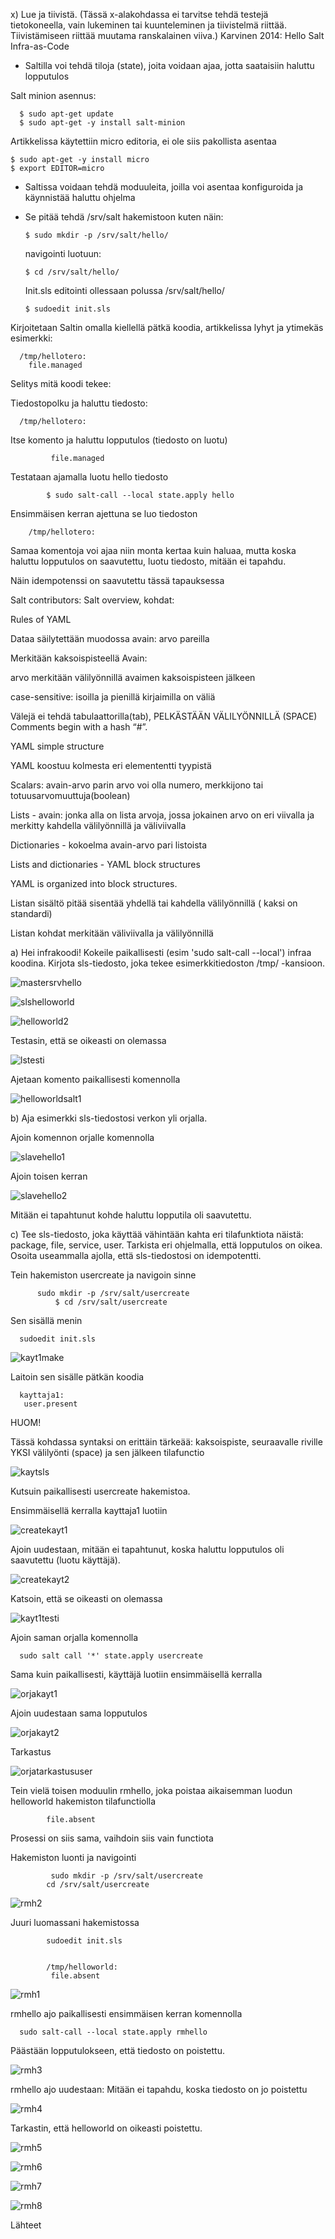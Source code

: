 x) Lue ja tiivistä. (Tässä x-alakohdassa ei tarvitse tehdä testejä tietokoneella, vain lukeminen tai kuunteleminen ja tiivistelmä riittää. Tiivistämiseen riittää muutama ranskalainen viiva.)
Karvinen 2014: Hello Salt Infra-as-Code

- Saltilla voi tehdä tiloja (state), joita voidaan ajaa, jotta saataisiin haluttu lopputulos



Salt minion asennus:

      $ sudo apt-get update
      $ sudo apt-get -y install salt-minion
      
Artikkelissa käytettiin micro editoria, ei ole siis pakollista asentaa

    $ sudo apt-get -y install micro
    $ export EDITOR=micro
    
- Saltissa voidaan tehdä moduuleita, joilla voi asentaa konfiguroida ja käynnistää haluttu ohjelma
- Se pitää tehdä /srv/salt hakemistoon kuten näin:


      $ sudo mkdir -p /srv/salt/hello/

  navigointi  luotuun:
  
      $ cd /srv/salt/hello/

  Init.sls editointi ollessaan polussa /srv/salt/hello/

      $ sudoedit init.sls


Kirjoitetaan Saltin omalla kiellellä pätkä koodia, artikkelissa lyhyt ja ytimekäs esimerkki:

      /tmp/hellotero:
        file.managed

Selitys mitä koodi tekee:


Tiedostopolku ja haluttu tiedosto:

      /tmp/hellotero: 

Itse komento ja haluttu lopputulos (tiedosto on luotu)

             file.managed


Testataan ajamalla luotu hello tiedosto

            $ sudo salt-call --local state.apply hello

Ensimmäisen kerran ajettuna se luo tiedoston 

        /tmp/hellotero: 

Samaa komentoja voi ajaa niin monta kertaa kuin haluaa, mutta koska haluttu lopputulos on saavutettu, luotu tiedosto, mitään ei tapahdu.

Näin idempotenssi on saavutettu tässä tapauksessa







Salt contributors: Salt overview, kohdat:

Rules of YAML

Dataa säilytettään muodossa avain: arvo pareilla

Merkitään kaksoispisteellä
Avain:

arvo merkitään välilyönnillä avaimen kaksoispisteen jälkeen



case-sensitive: isoilla ja pienillä kirjaimilla on väliä

Välejä ei tehdä tabulaattorilla(tab), PELKÄSTÄÄN VÄLILYÖNNILLÄ (SPACE) 
Comments begin with a hash “#”.


YAML simple structure

YAML koostuu kolmesta eri elemententti tyypistä

Scalars: avain-arvo parin arvo voi olla numero, merkkijono tai totuusarvomuuttuja(boolean) 

Lists - avain: jonka alla on lista arvoja, jossa jokainen arvo on eri viivalla ja merkitty kahdella välilyönnillä ja väliviivalla 

Dictionaries - kokoelma avain-arvo pari  listoista


Lists and dictionaries - YAML block structures

YAML is organized into block structures.

Listan sisältö pitää sisentää yhdellä tai kahdella välilyönnillä ( kaksi on standardi)

Listan kohdat merkitään väliviivalla ja välilyönnillä 



a) Hei infrakoodi! Kokeile paikallisesti (esim 'sudo salt-call --local') infraa koodina. Kirjota sls-tiedosto, joka tekee esimerkkitiedoston /tmp/ -kansioon.


   



![mastersrvhello](https://github.com/user-attachments/assets/253895ae-ceb4-42c9-a478-1edcb6f0a1fb)




![slshelloworld](https://github.com/user-attachments/assets/b16a9fd8-49bb-4896-aa4b-83cddaf9b6d3)




![helloworld2](https://github.com/user-attachments/assets/88a0ad50-40c8-461c-ae47-79bf9dbb4f78)


Testasin, että se oikeasti on olemassa 

![lstesti](https://github.com/user-attachments/assets/a5b0ddef-e440-4f8f-9a30-256abf6d7615)


Ajetaan komento paikallisesti komennolla


![helloworldsalt1](https://github.com/user-attachments/assets/776a7e4a-f593-41b0-be12-72fbfd591b24)




b) Aja esimerkki sls-tiedostosi verkon yli orjalla.


Ajoin komennon orjalle komennolla 




![slavehello1](https://github.com/user-attachments/assets/7558dcbd-b2f0-45f9-9a7f-c711c8f6f4b4)



Ajoin toisen kerran


![slavehello2](https://github.com/user-attachments/assets/ede9fdd2-b079-4b88-87c7-89c0d846ecfc)


Mitään ei tapahtunut kohde haluttu lopputila oli saavutettu.



c) Tee sls-tiedosto, joka käyttää vähintään kahta eri tilafunktiota näistä: package, file, service, user. Tarkista eri ohjelmalla, että lopputulos on oikea. Osoita useammalla ajolla, että sls-tiedostosi on idempotentti.

Tein hakemiston usercreate ja navigoin sinne 


          sudo mkdir -p /srv/salt/usercreate
              $ cd /srv/salt/usercreate

Sen sisällä menin 

      sudoedit init.sls
      

      


  
![kayt1make](https://github.com/user-attachments/assets/125cdecc-2e8e-4350-8231-c43b477f3cc7)






Laitoin sen sisälle pätkän koodia

      kayttaja1:
       user.present


HUOM! 

Tässä kohdassa syntaksi on erittäin tärkeää: kaksoispiste, seuraavalle riville YKSI välilyönti (space) ja sen jälkeen tilafunctio




      




![kaytsls](https://github.com/user-attachments/assets/3b90f7f1-feb8-4cd1-b53e-c1ffab453812)




Kutsuin paikallisesti usercreate hakemistoa.

Ensimmäisellä kerralla kayttaja1 luotiin


![createkayt1](https://github.com/user-attachments/assets/7705ec17-746c-4881-8911-f364975a9484)





Ajoin uudestaan, mitään ei tapahtunut, koska haluttu lopputulos oli saavutettu (luotu käyttäjä).

![createkayt2](https://github.com/user-attachments/assets/e13259a7-06a6-46be-a05d-e42a3eebd96b)




Katsoin, että se oikeasti on olemassa



![kayt1testi](https://github.com/user-attachments/assets/112a5d5f-2a6c-44d4-a224-ade9ac789516)







Ajoin saman orjalla komennolla


      sudo salt call '*' state.apply usercreate


Sama kuin paikallisesti, käyttäjä luotiin ensimmäisellä kerralla


![orjakayt1](https://github.com/user-attachments/assets/e8649a1b-cb3f-403f-ae32-7dba3886bed0)



Ajoin uudestaan sama lopputulos


![orjakayt2](https://github.com/user-attachments/assets/3321caf2-2ee2-409e-a2d5-f1ad733f2b37)



Tarkastus


![orjatarkastususer](https://github.com/user-attachments/assets/c959ae68-5dd8-453d-a43d-eadc921112b2)





Tein vielä toisen moduulin rmhello, joka poistaa aikaisemman luodun helloworld hakemiston tilafunctiolla 

            file.absent

Prosessi on siis  sama, vaihdoin siis vain functiota


Hakemiston luonti ja navigointi

             sudo mkdir -p /srv/salt/usercreate
            cd /srv/salt/usercreate

              
![rmh2](https://github.com/user-attachments/assets/7ff09bc6-51e2-4963-b81b-01bff3ddde7b)



Juuri luomassani hakemistossa

            sudoedit init.sls


            /tmp/helloworld:
             file.absent


             

![rmh1](https://github.com/user-attachments/assets/35a57a83-5b7e-49a7-9e5f-db0eb6ff1c26)




rmhello ajo paikallisesti ensimmäisen kerran komennolla 

      sudo salt-call --local state.apply rmhello


Päästään lopputulokseen, että tiedosto on poistettu.



![rmh3](https://github.com/user-attachments/assets/b2f51210-c5a9-49e6-b2b9-fe1fc513c279)



rmhello ajo uudestaan: Mitään ei tapahdu, koska tiedosto on jo poistettu


![rmh4](https://github.com/user-attachments/assets/c2e7472a-d227-4c61-b70c-a00c072b14f4)




Tarkastin, että helloworld on oikeasti poistettu.



![rmh5](https://github.com/user-attachments/assets/8fcc9190-36d6-4675-a68a-3242be0e48db)







![rmh6](https://github.com/user-attachments/assets/057dd9c5-d3f0-4676-8b15-da18996f9c6d)


![rmh7](https://github.com/user-attachments/assets/6ad61eef-b45d-4859-b3e4-a655c76c9d43)


![rmh8](https://github.com/user-attachments/assets/38769368-0719-463d-9ced-e14636701322)



Lähteet
